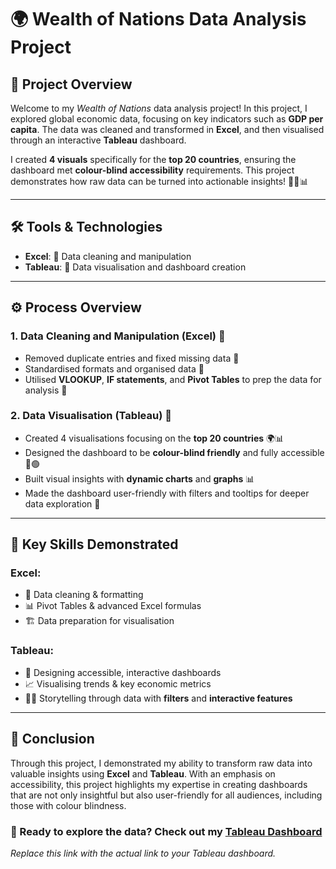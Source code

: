 # 🌍 Wealth of Nations Data Analysis Project

## 🚀 Project Overview

Welcome to my *Wealth of Nations* data analysis project! In this project, I explored global economic data, focusing on key indicators such as **GDP per capita**. The data was cleaned and transformed in **Excel**, and then visualised through an interactive **Tableau** dashboard.

I created **4 visuals** specifically for the **top 20 countries**, ensuring the dashboard met **colour-blind accessibility** requirements. This project demonstrates how raw data can be turned into actionable insights! 👨‍💻📊



---

## 🛠 Tools & Technologies

- **Excel**: 🧹 Data cleaning and manipulation
- **Tableau**: 🎨 Data visualisation and dashboard creation

---

## ⚙️ Process Overview

### 1. **Data Cleaning and Manipulation (Excel)** 🧹
- Removed duplicate entries and fixed missing data 🧽
- Standardised formats and organised data 📑
- Utilised **VLOOKUP**, **IF statements**, and **Pivot Tables** to prep the data for analysis 🎯

### 2. **Data Visualisation (Tableau)** 🎨
- Created 4 visualisations focusing on the **top 20 countries** 🌍📊
- Designed the dashboard to be **colour-blind friendly** and fully accessible 🎨🟢
- Built visual insights with **dynamic charts** and **graphs** 📊
- Made the dashboard user-friendly with filters and tooltips for deeper data exploration 🔎

---

## 🧠 Key Skills Demonstrated

### Excel:
- 🧹 Data cleaning & formatting
- 📊 Pivot Tables & advanced Excel formulas
- 🏗 Data preparation for visualisation

### Tableau:
- 🎨 Designing accessible, interactive dashboards
- 📈 Visualising trends & key economic metrics
- 🧑‍🏫 Storytelling through data with **filters** and **interactive features**

---

## 🎯 Conclusion

Through this project, I demonstrated my ability to transform raw data into valuable insights using **Excel** and **Tableau**. With an emphasis on accessibility, this project highlights my expertise in creating dashboards that are not only insightful but also user-friendly for all audiences, including those with colour blindness.

### 🌟 Ready to explore the data? Check out my [Tableau Dashboard](https://www.example.com/tableau-link)  
*Replace this link with the actual link to your Tableau dashboard.*
